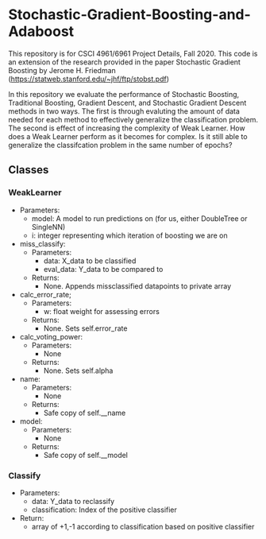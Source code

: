 # Stochastic-Gradient-Boosting-and-Adaboost

This repository is for CSCI 4961/6961 Project Details, Fall 2020. This code is an extension of the research provided in the paper Stochastic Gradient Boosting by Jerome H. Friedman (https://statweb.stanford.edu/~jhf/ftp/stobst.pdf) 

In this repository we evaluate the performance of Stochastic Boosting, Traditional Boosting, Gradient Descent, and Stochastic Gradient Descent methods in two ways. The first is through evaluting the amount of data needed for each method to effectively generalize the classification problem. The second is effect of increasing the complexity of Weak Learner. How does a Weak Learner perform as it becomes for complex. Is it still able to generalize the classifcation problem in the same number of epochs? 

## Classes

### WeakLearner

- Parameters:
  - model: A model to run predictions on (for us, either DoubleTree or SingleNN)
  - i: integer representing which iteration of boosting we are on
- miss_classify:
  - Parameters:
    - data: X_data to be classified
    - eval_data: Y_data to be compared to
  - Returns:
    - None. Appends missclassified datapoints to private array
- calc_error_rate;
  - Parameters:
    - w: float weight for assessing errors
  - Returns:
    - None. Sets self.error_rate
- calc_voting_power:
  - Parameters:
    - None
  - Returns:
    - None. Sets self.alpha
- name:
  - Parameters:
    - None
  - Returns:
    - Safe copy of self.__name
- model:
  - Parameters:
    - None
  - Returns:
    - Safe copy of self.__model

### Classify

- Parameters:
  - data: Y_data to reclassify
  - classification: Index of the positive classifier
- Return:
  - array of +1,-1 according to classification based on positive classifier
